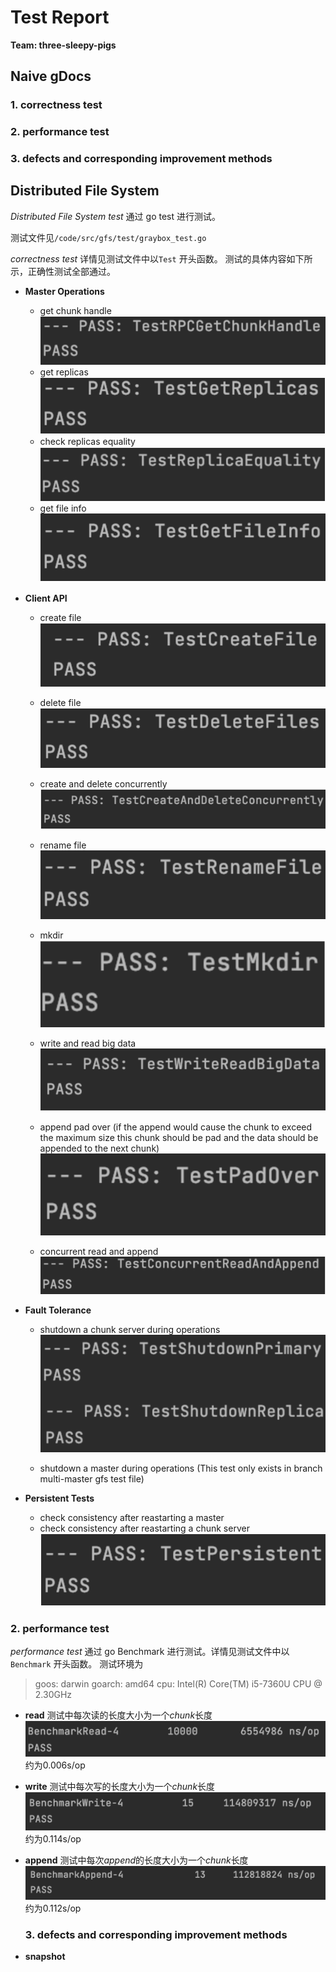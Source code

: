 # Test Report

**Team: three-sleepy-pigs**

## Naive gDocs

### 1. correctness test

### 2. performance test

### 3. defects and corresponding improvement methods

## Distributed File System

*Distributed File System test* 通过 go test 进行测试。

测试文件见`/code/src/gfs/test/graybox_test.go`

*correctness test* 详情见测试文件中以`Test` 开头函数。
测试的具体内容如下所示，正确性测试全部通过。

* **Master Operations**
  
  + get chunk handle
    ![](./photos/getchunkhandle.png)
  + get replicas
    ![](./photos/getreplica.png)
  + check replicas equality
    ![](./photos/replicaequal.png)
  + get file info
    ![](./photos/getfileinfo.png)

* **Client API**
  
  + create file
    ![create file](./photos/create.png)
  
  + delete file
    ![](./photos/delete.png)
  
  + create and delete concurrently
    ![](./photos/concreate.png)
  
  + rename file
    ![](./photos/rename.png)
  
  + mkdir
    ![](./photos/mkdir.png)
  
  + write and read big data
    ![](./photos/bigdata.png)
  
  + append pad over (if the append would cause the chunk to exceed the maximum size this chunk should be pad and the data should be appended to the next chunk)
    ![](./photos/padover.png)
  
  + concurrent read and append
    ![](./photos/conappend.png)

* **Fault Tolerance**
  
  + shutdown a chunk server during operations
    ![](./photos/shutdown.png)
  
  + shutdown a master during operations (This test only exists in branch multi-master gfs test file)

* **Persistent Tests**
  
  + check consistency after reastarting a master
  + check consistency after reastarting a chunk server![](./photos/persistent.png)

### 2. performance test

*performance test* 通过 go Benchmark 进行测试。详情见测试文件中以`Benchmark` 开头函数。
测试环境为

> goos: darwin
> goarch: amd64
> cpu: Intel(R) Core(TM) i5-7360U CPU @ 2.30GHz

* **read**
  测试中每次读的长度大小为一个*chunk*长度
  ![read test result](./photos/readper.png)
  约为0.006s/op
* **write**
  测试中每次写的长度大小为一个*chunk*长度
  ![write test result](./photos/writeper.png)
  约为0.114s/op
* **append**
  测试中每次*append*的长度大小为一个*chunk*长度
  ![append test result](./photos/appendper.png)
  约为0.112s/op
  
  ### 3. defects and corresponding improvement methods
* **snapshot**
